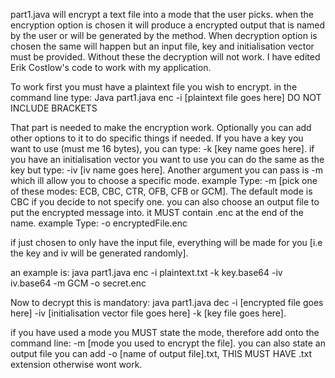 part1.java will encrypt a text file into a mode that the user picks.
when the encryption option is chosen it will produce a encrypted output that is named by the user or will be generated
by the method. When decryption option is chosen the same will happen but an input file, key and initialisation vector
must be provided. Without these the decryption will not work. I have edited Erik Costlow's code to work with my
application.

To work first you must have a plaintext file you wish to encrypt.
in the command line type: Java part1.java enc -i [plaintext file goes here]  DO NOT INCLUDE BRACKETS

That part is needed to make the encryption work. Optionally you can add other options to it to do specific things if needed.
If you have a key you want to use (must me 16 bytes), you can type: -k [key name goes here]. if you have an initialisation
vector you want to use you can do the same as the key but type: -iv [iv name goes here]. Another argument you can pass is
-m which ill allow you to choose a specific mode. example Type: -m [pick one of these modes: ECB, CBC, CTR, OFB, CFB or GCM]. The
default mode is CBC if you decide to not specify one. you can also choose an output file to put the encrypted message into.
it MUST contain .enc at the end of the name. example Type: -o encryptedFile.enc 

if just chosen to only have the input file, everything will be made for you [i.e the key and iv will be generated randomly].

an example is: java part1.java enc -i plaintext.txt -k key.base64 -iv iv.base64 -m GCM -o secret.enc  

Now to decrypt this is mandatory: java part1.java dec -i [encrypted file goes here] -iv [initialisation vector file goes here]
-k [key file goes here]. 

if you have used a mode you MUST state the mode, therefore add onto the command line: -m [mode you used to encrypt the file].
you can also state an output file you can add -o [name of output file].txt, THIS MUST HAVE .txt extension otherwise wont work. 


